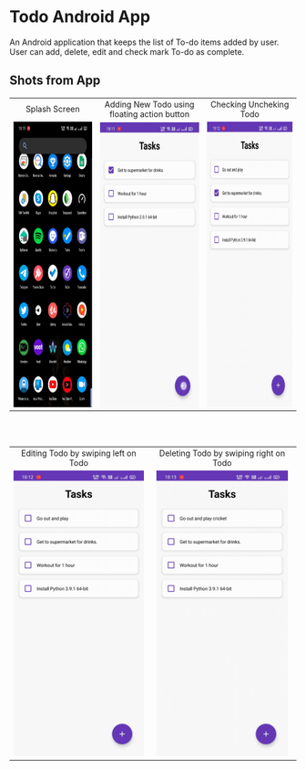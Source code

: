 # Todo Android App
An Android application that keeps the list of To-do items added by user. User can add, delete, edit and check mark To-do as complete. 

## Shots from App

<table>
  <tr>
    <td><div align="center">Splash Screen</div> </td>
     <td><div align="center">Adding New Todo using floating action button</div> </td>
     <td><div align="center">Checking Uncheking Todo</div> </td>
  </tr>
  
  <tr>
    <td> <div align="center"><img src="/Gifs/splash.gif" height=500></div> </td>
    <td> <div align="center"><img src="/Gifs/newTodo.gif" height=500 align="center"></div> </td>
    <td> <div align="center"><img src="/Gifs/Todo%20Check-Uncheck.gif" height=500 ></div> </td>
  </tr>
  </table>
  
  <br />
  <br />
  
  <table>
  <tr>
    <td> <div align="center">Editing Todo by swiping left on Todo</div> </td> 
    <td> <div align="center">Deleting Todo by swiping right on Todo</div> </td> 
   </tr>
   
   <tr>
    <td> <div align="center"><img src="/Gifs/Todo%20Edit.gif" height=500> </div> </td>
    <td> <div align="center"><img src="/Gifs/Delete%20Todo.gif" height=500 > </div> </td>
   </tr>
 </table>
